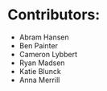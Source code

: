 # Contributors:
* Abram Hansen
* Ben Painter
* Cameron Lybbert
* Ryan Madsen
* Katie Blunck
* Anna Merrill
